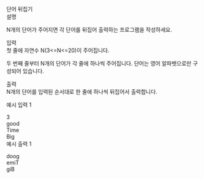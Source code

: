 단어 뒤집기<br>
설명<br>

N개의 단어가 주어지면 각 단어를 뒤집어 출력하는 프로그램을 작성하세요.<br>


입력<br>
첫 줄에 자연수 N(3<=N<=20)이 주어집니다.<br>

두 번째 줄부터 N개의 단어가 각 줄에 하나씩 주어집니다. 단어는 영어 알파벳으로만 구성되어 있습니다.<br>


출력<br>
N개의 단어를 입력된 순서대로 한 줄에 하나씩 뒤집어서 출력합니다.<br>


예시 입력 1 <br>

3<br>
good<br>
Time<br>
Big<br>
예시 출력 1<br>

doog<br>
emiT<br>
giB<br>